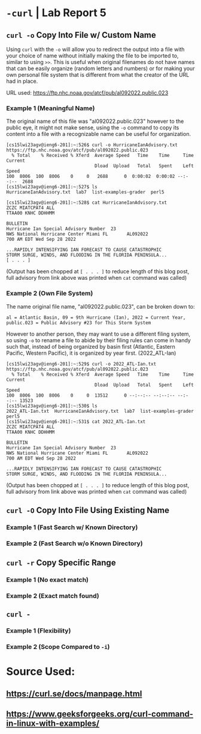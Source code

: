 # `-curl` | Lab Report 5

## `curl -o` Copy Into File w/ Custom Name

Using `curl` with the `-o` will allow you to redirect the output into a file with your choice of name without initially making the file to be imported to, similar to using `>>`. This is useful when original filenames do not have names that can be easily organize (random letters and numbers) or for making your own personal file system that is different from what the creator of the URL had in place.

URL used: [<https://ftp.nhc.noaa.gov/atcf/pub/al092022.public.023>](https://ftp.nhc.noaa.gov/atcf/pub/al092022.public.023)

### Example 1 (Meaningful Name)
The original name of this file was "al092022.public.023" however to the public eye, it might not make sense, using the `-o` command to copy its content into a file with a recognizable name can be useful for organization.

```ssh
[cs15lwi23agv@ieng6-201]:~:526$ curl -o HurricaneIanAdvisory.txt https://ftp.nhc.noaa.gov/atcf/pub/al092022.public.023
  % Total    % Received % Xferd  Average Speed   Time    Time     Time  Current
                                 Dload  Upload   Total   Spent    Left  Speed
100  8006  100  8006    0     0   2688      0  0:00:02  0:00:02 --:--:--  2688
[cs15lwi23agv@ieng6-201]:~:527$ ls
HurricaneIanAdvisory.txt  lab7  list-examples-grader  perl5
```
```
[cs15lwi23agv@ieng6-201]:~:528$ cat HurricaneIanAdvisory.txt 
ZCZC MIATCPAT4 ALL
TTAA00 KNHC DDHHMM

BULLETIN
Hurricane Ian Special Advisory Number  23
NWS National Hurricane Center Miami FL       AL092022
700 AM EDT Wed Sep 28 2022

...RAPIDLY INTENSIFYING IAN FORECAST TO CAUSE CATASTROPHIC
STORM SURGE, WINDS, AND FLOODING IN THE FLORIDA PENINSULA...
[ . . . ]
```
(Output has been chopped at `[ . . . ]` to reduce length of this blog post, full advisory from link above was printed when `cat` command was called)

### Example 2 (Own File System)
The name original file name, "al092022.public.023", can be broken down to:

`al = Atlantic Basin, 09 = 9th Hurricane (Ian), 2022 = Current Year, public.023 = Public Advisory #23 for This Storm System`

However to another person, they may want to use a different filing system, so using `-o` to rename a file to abide by their filing rules can come in handy such that, instead of being organized by basin first (Atlantic, Eastern Pacific, Western Pacific), it is organized by year first. (2022_ATL-Ian)

```
[cs15lwi23agv@ieng6-201]:~:529$ curl -o 2022_ATL-Ian.txt https://ftp.nhc.noaa.gov/atcf/pub/al092022.public.023
  % Total    % Received % Xferd  Average Speed   Time    Time     Time  Current
                                 Dload  Upload   Total   Spent    Left  Speed
100  8006  100  8006    0     0  13512      0 --:--:-- --:--:-- --:--:-- 13523
[cs15lwi23agv@ieng6-201]:~:530$ ls
2022_ATL-Ian.txt  HurricaneIanAdvisory.txt  lab7  list-examples-grader  perl5
[cs15lwi23agv@ieng6-201]:~:531$ cat 2022_ATL-Ian.txt 
ZCZC MIATCPAT4 ALL
TTAA00 KNHC DDHHMM

BULLETIN
Hurricane Ian Special Advisory Number  23
NWS National Hurricane Center Miami FL       AL092022
700 AM EDT Wed Sep 28 2022

...RAPIDLY INTENSIFYING IAN FORECAST TO CAUSE CATASTROPHIC
STORM SURGE, WINDS, AND FLOODING IN THE FLORIDA PENINSULA...
```
(Output has been chopped at `[ . . . ]` to reduce length of this blog post, full advisory from link above was printed when `cat` command was called)


## `curl -O` Copy Into File Using Existing Name

### Example 1 (Fast Search w/ Known Directory)
### Example 2 (Fast Search w/o Known Directory)


## `curl -r` Copy Specific Range

### Example 1 (No exact match)
### Example 2 (Exact match found)


## `curl -`

### Example 1 (Flexibility)
### Example 2 (Scope Compared to `-i`)


# Source Used:
## [<https://curl.se/docs/manpage.html>](https://curl.se/docs/manpage.html)
## [<https://www.geeksforgeeks.org/curl-command-in-linux-with-examples/>](https://www.geeksforgeeks.org/curl-command-in-linux-with-examples/)
